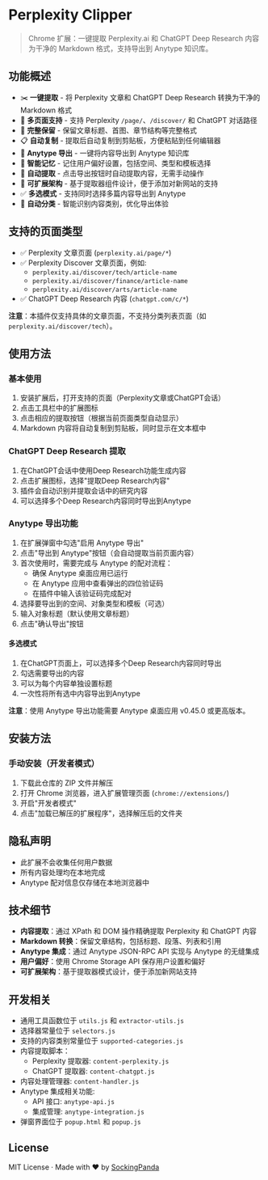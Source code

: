 # Perplexity Clipper

> Chrome 扩展：一键提取 Perplexity.ai 和 ChatGPT Deep Research 内容为干净的 Markdown 格式，支持导出到 Anytype 知识库。

## 功能概述

- ✂️ **一键提取** - 将 Perplexity 文章和 ChatGPT Deep Research 转换为干净的 Markdown 格式
- 📱 **多页面支持** - 支持 Perplexity `/page/`、`/discover/` 和 ChatGPT 对话路径
- 📝 **完整保留** - 保留文章标题、首图、章节结构等完整格式
- 📋 **自动复制** - 提取后自动复制到剪贴板，方便粘贴到任何编辑器
- 🚀 **Anytype 导出** - 一键将内容导出到 Anytype 知识库
- 🔄 **智能记忆** - 记住用户偏好设置，包括空间、类型和模板选择
- 🧠 **自动提取** - 点击导出按钮时自动提取内容，无需手动操作
- 🔌 **可扩展架构** - 基于提取器组件设计，便于添加对新网站的支持
- ✅ **多选模式** - 支持同时选择多篇内容导出到 Anytype
- 📂 **自动分类** - 智能识别内容类别，优化导出体验

## 支持的页面类型

- ✅ Perplexity 文章页面 (`perplexity.ai/page/*`)
- ✅ Perplexity Discover 文章页面，例如:
  - `perplexity.ai/discover/tech/article-name`
  - `perplexity.ai/discover/finance/article-name`
  - `perplexity.ai/discover/arts/article-name`
- ✅ ChatGPT Deep Research 内容 (`chatgpt.com/c/*`)

**注意**：本插件仅支持具体的文章页面，不支持分类列表页面（如 `perplexity.ai/discover/tech`）。

## 使用方法

### 基本使用

1. 安装扩展后，打开支持的页面（Perplexity文章或ChatGPT会话）
2. 点击工具栏中的扩展图标
3. 点击相应的提取按钮（根据当前页面类型自动显示）
4. Markdown 内容将自动复制到剪贴板，同时显示在文本框中

### ChatGPT Deep Research 提取

1. 在ChatGPT会话中使用Deep Research功能生成内容
2. 点击扩展图标，选择"提取Deep Research内容"
3. 插件会自动识别并提取会话中的研究内容
4. 可以选择多个Deep Research内容同时导出到Anytype

### Anytype 导出功能

1. 在扩展弹窗中勾选"启用 Anytype 导出"
2. 点击"导出到 Anytype"按钮（会自动提取当前页面内容）
3. 首次使用时，需要完成与 Anytype 的配对流程：
   - 确保 Anytype 桌面应用已运行
   - 在 Anytype 应用中查看弹出的四位验证码
   - 在插件中输入该验证码完成配对
4. 选择要导出到的空间、对象类型和模板（可选）
5. 输入对象标题（默认使用文章标题）
6. 点击"确认导出"按钮

#### 多选模式

1. 在ChatGPT页面上，可以选择多个Deep Research内容同时导出
2. 勾选需要导出的内容
3. 可以为每个内容单独设置标题
4. 一次性将所有选中内容导出到Anytype

**注意**：使用 Anytype 导出功能需要 Anytype 桌面应用 v0.45.0 或更高版本。

## 安装方法

### 手动安装（开发者模式）

1. 下载此仓库的 ZIP 文件并解压
2. 打开 Chrome 浏览器，进入扩展管理页面 (`chrome://extensions/`)
3. 开启"开发者模式"
4. 点击"加载已解压的扩展程序"，选择解压后的文件夹

## 隐私声明

- 此扩展不会收集任何用户数据
- 所有内容处理均在本地完成
- Anytype 配对信息仅存储在本地浏览器中

## 技术细节

- **内容提取**：通过 XPath 和 DOM 操作精确提取 Perplexity 和 ChatGPT 内容
- **Markdown 转换**：保留文章结构，包括标题、段落、列表和引用
- **Anytype 集成**：通过 Anytype JSON-RPC API 实现与 Anytype 的无缝集成
- **用户偏好**：使用 Chrome Storage API 保存用户设置和偏好
- **可扩展架构**：基于提取器模式设计，便于添加新网站支持

## 开发相关

- 通用工具函数位于 `utils.js` 和 `extractor-utils.js`
- 选择器常量位于 `selectors.js`
- 支持的内容类别常量位于 `supported-categories.js`
- 内容提取脚本：
  - Perplexity 提取器: `content-perplexity.js`
  - ChatGPT 提取器: `content-chatgpt.js`
- 内容处理管理器: `content-handler.js`
- Anytype 集成相关功能:
  - API 接口: `anytype-api.js`
  - 集成管理: `anytype-integration.js`
- 弹窗界面位于 `popup.html` 和 `popup.js`

## License

MIT License · Made with ❤️ by [SockingPanda](https://github.com/SockingPanda)

